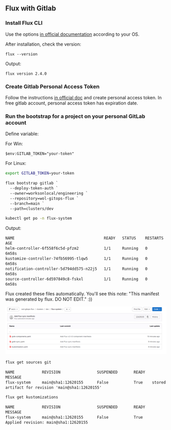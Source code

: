 ## Flux with Gitlab

### Install Flux CLI

Use the options [in official documentation](https://fluxcd.io/flux/cmd/) according to your OS.

After installation, check the version:

```shell
flux --version
```

Output:
```shell
flux version 2.4.0
```

### Create Gitlab Personal Access Token

Follow the instructions [in official doc](https://docs.gitlab.com/ee/user/profile/personal_access_tokens.html
) and create personal access token. In free gitlab account, personal access token has expiration date.


### Run the bootstrap for a project on your personal GitLab account

Define variable:

For Win:
```shell
$env:GITLAB_TOKEN="your-token"
```
For Linux:
```bash
export GITLAB_TOKEN=your-token
```

```shell
flux bootstrap gitlab `
  --deploy-token-auth `
  --owner=worksonlocal/engineering `
  --repository=wol-gitops-flux `
  --branch=main `
  --path=clusters/dev
```

```bash
kubectl get po -n flux-system
```

Output: 
```
NAME                                       READY   STATUS    RESTARTS   AGE
helm-controller-6f558f6c5d-pfzm2           1/1     Running   0          6m58s
kustomize-controller-74fb56995-tlqw5       1/1     Running   0          6m58s
notification-controller-5d794dd575-n22j5   1/1     Running   0          6m58s
source-controller-6d597849c8-fskxl         1/1     Running   0          6m58s
```

Flux created these files automatically. You'll see this note: "This manifest was generated by flux. DO NOT EDIT." :))

![alt text](../images/gitlab-flux-1.png)

```bash
flux get sources git
```

```
NAME            REVISION                SUSPENDED       READY   MESSAGE
flux-system     main@sha1:12620155      False           True    stored artifact for revision 'main@sha1:12620155'
```

```bash
flux get kustomizations
```

```
NAME            REVISION                SUSPENDED       READY   MESSAGE
flux-system     main@sha1:12620155      False           True    Applied revision: main@sha1:12620155
```